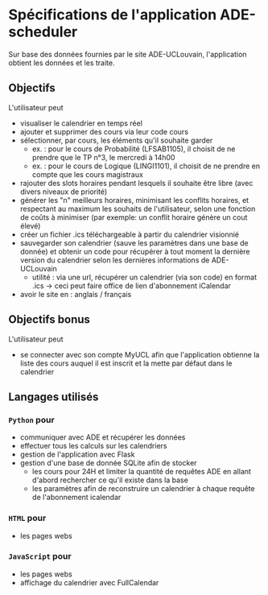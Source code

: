 # Spécifications de l'application ADE-scheduler
Sur base des données fournies par le site ADE-UCLouvain, l'application obtient les données et les traite.

## Objectifs
L'utilisateur peut
- visualiser le calendrier en temps réel
- ajouter et supprimer des cours via leur code cours
- sélectionner, par cours, les éléments qu'il souhaite garder
  - ex. : pour le cours de Probabilité (LFSAB1105), il choisit de ne prendre que le TP n°3, le mercredi à 14h00
  - ex. : pour le cours de Logique (LINGI1101), il choisit de ne prendre en compte que les cours magistraux
- rajouter des slots horaires pendant lesquels il souhaite être libre (avec divers niveaux de priorité)
- générer les "n" meilleurs horaires, minimisant les conflits horaires, et respectant au maximum les souhaits de l'utilisateur, selon une fonction de coûts à minimiser (par exemple: un conflit horaire génère un cout élevé)
- créer un fichier .ics téléchargeable à partir du calendrier visionnié
- sauvegarder son calendrier (sauve les paramètres dans une base de donnée) et obtenir un code pour récupérer à tout moment la dernière version du calendrier selon les dernières informations de ADE-UCLouvain
  - utilité : via une url, récupérer un calendrier (via son code) en format .ics -> ceci peut faire office de lien d'abonnement iCalendar
- avoir le site en : anglais / français

## Objectifs bonus
L'utilisateur peut
- se connecter avec son compte MyUCL afin que l'application obtienne la liste des cours auquel il est inscrit et la mette par défaut dans le calendrier

## Langages utilisés

### `Python` pour
- communiquer avec ADE et récupérer les données
- effectuer tous les calculs sur les calendriers
- gestion de l'application avec Flask
- gestion d'une base de donnée SQLite afin de stocker 
  - les cours pour 24H et limiter la quantité de requêtes ADE en allant d'abord rechercher ce qu'il existe dans la base
  - les paramètres afin de reconstruire un calendrier à chaque requête de l'abonnement icalendar

### `HTML` pour
- les pages webs

### `JavaScript` pour
- les pages webs
- affichage du calendrier avec FullCalendar
